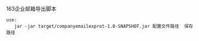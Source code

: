 163企业邮箱导出脚本

```$xslt
use:
   jar -jar target/companyemailexprot-1.0-SNAPSHOT.jar 配置文件路径  保存路径

```

